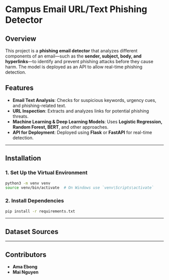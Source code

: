 # Campus Email URL/Text Phishing Detector

## Overview

This project is a **phishing email detector** that analyzes different components of an email—such as the **sender, subject, body, and hyperlinks**—to identify and prevent phishing attacks before they cause harm. The model is deployed as an API to allow real-time phishing detection.

## Features

- **Email Text Analysis**: Checks for suspicious keywords, urgency cues, and phishing-related text.
- **URL Inspection**: Extracts and analyzes links for potential phishing threats.
- **Machine Learning & Deep Learning Models**: Uses **Logistic Regression, Random Forest, BERT**, and other approaches.
- **API for Deployment**: Deployed using **Flask** or **FastAPI** for real-time detection.

---

## Installation

### **1. Set Up the Virtual Environment**

```bash
python3 -m venv venv
source venv/bin/activate  # On Windows use `venv\Scripts\activate`
```

### **2. Install Dependencies**

```bash
pip install -r requirements.txt
```

---

## Dataset Sources


---

## Contributors

- **Ama Ebong**
- **Mai Nguyen**


